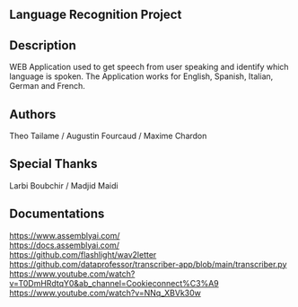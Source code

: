 ## Language Recognition Project


## Description
WEB Application used to get speech from user speaking and identify which language is spoken. The Application works for English, Spanish, Italian, German and French. 

## Authors
Theo Tailame /
Augustin Fourcaud /
Maxime Chardon

## Special Thanks
Larbi Boubchir /
Madjid Maidi

## Documentations
https://www.assemblyai.com/  
https://docs.assemblyai.com/  
https://github.com/flashlight/wav2letter  
https://github.com/dataprofessor/transcriber-app/blob/main/transcriber.py 
https://www.youtube.com/watch?v=T0DmHRdtqY0&ab_channel=Cookieconnect%C3%A9   
https://www.youtube.com/watch?v=NNq_XBVk30w 

 



